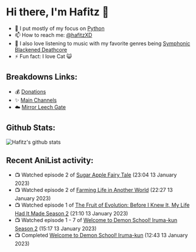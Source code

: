 # Hi there, I'm Hafitz 👋
- 🐍 I put mostly of my focus on [Python](https://python.org)
- 📫 How to reach me: [@hafitzXD](https://t.me/hafitzXD)
- 🎵 I also love listening to music with my favorite genres being [Symphonic Blackened Deathcore](https://youtu.be/qyYmS_iBcy4)
- ⚡ Fun fact: I love Cat 😺

## Breakdowns Links:
- 💰 [Donations](https://t.me/TheBreakdowns/2)
- ✨ [Main Channels](https://t.me/TheBreakdowns)
- ☁️ [Mirror Leech Gate](https://t.me/BreakdownsGate)

## Github Stats:
![Hafitz's github stats](https://github-readme-stats.vercel.app/api?username=breakdowns&show_icons=true&count_private=true&bg_color=00000000&text_color=777)

## Recent AniList activity:
<!-- ANILIST_ACTIVITY:start -->

-   📺 Watched episode 2 of [Sugar Apple Fairy Tale](https://anilist.co/anime/139821) (23:04 13 January 2023)
-   📺 Watched episode 2 of [Farming Life in Another World](https://anilist.co/anime/146850) (22:27 13 January 2023)
-   📺 Watched episode 1 of [The Fruit of Evolution: Before I Knew It, My Life Had It Made Season 2](https://anilist.co/anime/146954) (21:10 13 January 2023)
-   📺 Watched episode 1 - 7 of [Welcome to Demon School! Iruma-kun Season 2](https://anilist.co/anime/116338) (15:17 13 January 2023)
-   📺 Completed [Welcome to Demon School! Iruma-kun](https://anilist.co/anime/107693) (12:43 13 January 2023)

<!-- ANILIST_ACTIVITY:end -->
